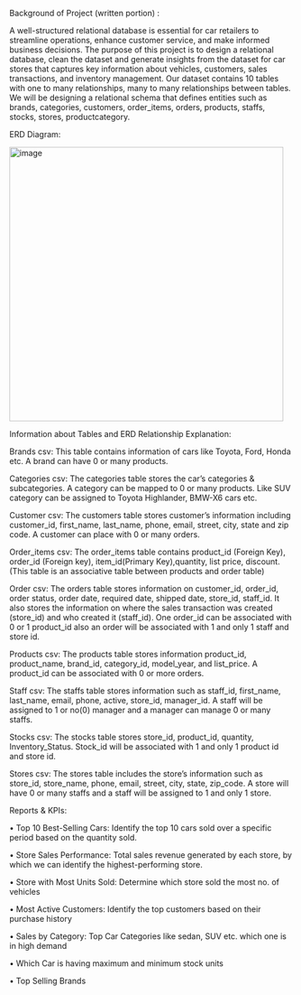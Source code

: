 Background of Project (written portion) :

A well-structured relational database is essential for car retailers to streamline operations, enhance customer service, and make informed business decisions.
The purpose of this project is to design a relational database, clean the dataset and generate insights from the dataset for car stores that captures key information about vehicles, customers, sales transactions, and inventory management. Our dataset contains 10 tables with one to many relationships, many to many relationships between tables. We will be designing a relational schema that defines entities such as brands, categories, customers, order_items, orders, products, staffs, stocks, stores, productcategory.

ERD Diagram: 

<img width="486" alt="image" src="https://github.com/user-attachments/assets/b9072373-abfd-4fd3-82a3-c54d722214bd">



Information about Tables and ERD Relationship Explanation:

Brands csv: This table contains information of cars like Toyota, Ford, Honda etc. A brand  can have 0 or many products.
 
Categories csv: The categories table stores the car’s categories & subcategories. A category can be mapped to 0 or many products. Like SUV category can be assigned to Toyota Highlander, BMW-X6 cars etc.
 
Customer csv: The customers table stores customer’s information including customer_id, first_name, last_name, phone, email, street, city, state and zip code. A customer can place with 0 or many orders.
 
Order_items csv: The order_items table contains product_id (Foreign Key), order_id (Foreign key), item_id(Primary Key),quantity, list price, discount. (This table is an associative table between products and order table)
 
Order csv: The orders table stores information on customer_id, order_id, order status, order date, required date, shipped date, store_id, staff_id. It also stores the information on where the sales transaction was created (store_id) and who created it (staff_id).  One order_id can be associated with 0 or 1 product_id also an order will be associated with 1 and only 1 staff and store id.
 
Products csv: The products table stores information product_id, product_name, brand_id, category_id, model_year, and list_price. A product_id can be associated with 0 or more  orders.
 
Staff csv: The staffs table stores information such as staff_id, first_name, last_name, email, phone, active, store_id, manager_id. A staff will be assigned to 1 or no(0) manager and a manager can manage 0 or many staffs.
 
Stocks csv: The stocks table stores store_id, product_id, quantity, Inventory_Status. Stock_id will be associated with 1 and only 1 product id and store id.
 
Stores csv: The stores table includes the store’s information such as store_id, store_name, phone, email, street, city, state, zip_code. A store will have 0 or many staffs and a staff will be assigned to 1 and only 1 store.
 
Reports & KPIs:

•	Top 10 Best-Selling Cars: Identify the top 10 cars sold over a specific period based on the quantity sold.

•	Store Sales Performance: Total sales revenue generated by each store, by which we can identify the highest-performing store.

•	Store with Most Units Sold: Determine which store sold the most no. of vehicles

•	Most Active Customers: Identify the top customers based on their purchase history

•	Sales by Category: Top Car Categories like sedan, SUV etc. which one is in high demand

•	Which Car is having maximum and minimum stock units

•	Top Selling Brands

